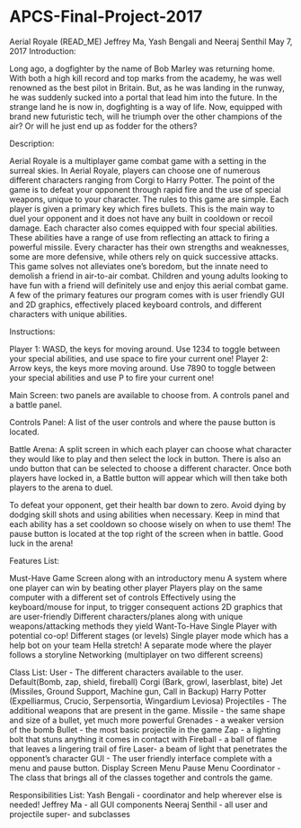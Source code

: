# APCS-Final-Project-2017

Aerial Royale (READ_ME) 
Jeffrey Ma, Yash Bengali and Neeraj Senthil
May 7, 2017
Introduction:

Long ago, a dogfighter by the name of Bob Marley was returning home. With both a high kill record and top marks from the academy, he was well renowned as the best pilot in Britain. But, as he was landing in the runway, he was suddenly sucked into a portal that lead him into the future. In the strange land he is now in, dogfighting is a way of life. Now, equipped with brand new futuristic tech, will he triumph over the other champions of the air? Or will he just end up as fodder for the others? 
	
Description:

Aerial Royale is a multiplayer game combat game with a setting in the surreal skies. In Aerial Royale, players can choose one of numerous different characters ranging from Corgi to Harry Potter. The point of the game is to defeat your opponent through rapid fire and the use of special weapons, unique to your character. The rules to this game are simple. Each player is given a primary key which fires bullets. This is the main way to duel your opponent and it does not have any built in cooldown or recoil damage. Each character also comes equipped with four special abilities. These abilities have a range of use from reflecting an attack to firing a powerful missile. Every character has their own strengths and weaknesses, some are more defensive, while others rely on quick successive attacks. This game solves not alleviates one’s boredom, but the innate need to demolish a friend in air-to-air combat. Children and young adults looking to have fun with a friend will definitely use and enjoy this aerial combat game. A few of the primary features our program comes with is user friendly GUI and 2D graphics, effectively placed keyboard controls, and different characters with unique abilities.  

Instructions:

Player 1: WASD, the keys for moving around. Use 1234 to toggle between your special abilities, and use space to fire your current one!
Player 2: Arrow keys,  the keys more moving around. Use 7890 to toggle between your special abilities and use P to fire your current one!

Main Screen: two panels are available to choose from. A controls panel and a battle panel.

Controls Panel: A list of the user controls and where the pause button is located.

Battle Arena: A split screen in which each player can choose what character they would like to play and then select the lock in button. There is also an undo button that can be selected to choose a different character. Once both players have locked in, a Battle button will appear which will then take both players to the arena to duel. 

To defeat your opponent, get their health bar down to zero. Avoid dying by dodging skill shots and using abilities when necessary. Keep in mind that each ability has a set cooldown so choose wisely on when to use them! The pause button is located at the top right of the screen when in battle. Good luck in the arena! 
	
Features List:

Must-Have 
Game Screen along with an introductory menu
A system where one player can win by beating other player
Players play on the same computer with a different set of controls
Effectively using the keyboard/mouse for input, to trigger consequent actions
2D graphics that are user-friendly
Different characters/planes along with unique weapons/attacking methods they yield
Want-To-Have 
Single Player with potential co-op! 
Different stages (or levels)
Single player mode which has a help bot on your team 
Hella stretch!
A separate mode where the player follows a storyline
Networking (multiplayer on two different screens)

Class List:
User - The different characters available to the user. 
Default(Bomb, zap, shield, fireball)
Corgi (Bark, growl, laserblast, bite)
Jet (Missiles, Ground Support, Machine gun, Call in Backup)
Harry Potter (Expelliarmus, Crucio, Serpensortia, Wingardium Leviosa)
Projectiles - The additional weapons that are present in the game.
Missile - the same shape and size of a bullet, yet much more powerful
Grenades - a weaker version of the bomb
Bullet - the most basic projectile in the game
Zap - a lighting bolt that stuns anything it comes in contact with
Fireball - a ball of flame that leaves a lingering trail of fire 
Laser- a beam of light that penetrates the opponent’s character
GUI - The user friendly interface complete with a menu and pause button.
Display Screen
Menu
Pause Menu 
Coordinator - The class that brings all of the classes together and controls the game.

Responsibilities List:
Yash Bengali - coordinator and help wherever else is needed!
Jeffrey Ma - all GUI components
Neeraj Senthil - all user and projectile super- and subclasses

